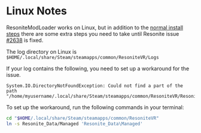 # Linux Notes

ResoniteModLoader works on Linux, but in addition to the [normal install steps](../README.md#installation) there are some extra steps you need to take until Resonite issue [#2638](https://github.com/Resonite-Metaverse/ResonitePublic/issues/2638) is fixed.

The log directory on Linux is `$HOME/.local/share/Steam/steamapps/common/ResoniteVR/Logs`

If your log contains the following, you need to set up a workaround for the issue.

```log
System.IO.DirectoryNotFoundException: Could not find a part of the path "/home/myusername/.local/share/Steam/steamapps/common/ResoniteVR/Resonite_Data\Managed/FrooxEngine.dll".
```

To set up the workaround, run the following commands in your terminal:

```bash
cd "$HOME/.local/share/Steam/steamapps/common/ResoniteVR"
ln -s Resonite_Data/Managed 'Resonite_Data\Managed'
```
